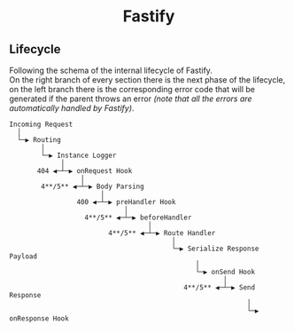 <h1 align="center">Fastify</h1>

## Lifecycle
Following the schema of the internal lifecycle of Fastify.<br>
On the right branch of every section there is the next phase of the lifecycle, on the left branch there is the corresponding error code that will be generated if the parent throws an error *(note that all the errors are automatically handled by Fastify)*.
```
Incoming Request
  │
  └─▶ Routing
        │
        └─▶ Instance Logger
             │
       404 ◀─┴─▶ onRequest Hook
                  │
        4**/5** ◀─┴─▶ Body Parsing
                       │
                 400 ◀─┴─▶ preHandler Hook
                             │
                   4**/5** ◀─┴─▶ beforeHandler
                                   │
                         4**/5** ◀─┴─▶ Route Handler
                                         │
                                         └─▶ Serialize Response Payload
                                               │
                                               └─▶ onSend Hook
                                                      │
                                            4**/5** ◀─┴─▶ Send Response
                                                            │
                                                            └─▶ onResponse Hook
```
